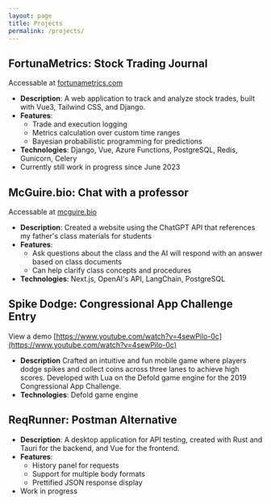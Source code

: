 ```yaml
---
layout: page
title: Projects
permalink: /projects/
---
```


## FortunaMetrics: Stock Trading Journal
Accessable at [fortunametrics.com](https://fortunametrics.com/)
- **Description**: A web application to track and analyze stock trades, built with Vue3, Tailwind CSS, and Django.
- **Features**: 
  - Trade and execution logging
  - Metrics calculation over custom time ranges
  - Bayesian probabilistic programming for predictions
- **Technologies**: Django, Vue, Azure Functions, PostgreSQL, Redis, Gunicorn, Celery
- Currently still work in progress since June 2023

## McGuire.bio: Chat with a professor
Accessable at [mcguire.bio](https://mcguire.bio)
- **Description**: Created a website using the ChatGPT API that references my father's class materials for students
- **Features**:
    - Ask questions about the class and the AI will respond with an answer based on class documents
    - Can help clarify class concepts and procedures
- **Technologies**: Next.js, OpenAI's API, LangChain, PostgreSQL

## Spike Dodge: Congressional App Challenge Entry  
View a demo [https://www.youtube.com/watch?v=4sewPilo-0c](https://www.youtube.com/watch?v=4sewPilo-0c)
- **Description** Crafted an intuitive and fun mobile game where players dodge spikes and collect coins across three lanes to achieve high scores. Developed with Lua on the Defold game engine for the 2019 Congressional App Challenge.
- **Technologies**: Defold game engine 

## ReqRunner: Postman Alternative
- **Description**: A desktop application for API testing, created with Rust and Tauri for the backend, and Vue for the frontend.
- **Features**: 
  - History panel for requests
  - Support for multiple body formats
  - Prettified JSON response display
- Work in progress
